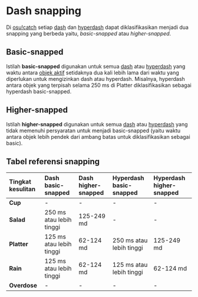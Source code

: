 # Dash snapping

Di [osu!catch](/wiki/Game_mode/osu!catch) setiap [dash](/wiki/Gameplay/Dash) dan [hyperdash](/wiki/Gameplay/Hyperdash) dapat diklasifikasikan menjadi dua snapping yang berbeda yaitu, *basic-snapped* atau *higher-snapped*.

## Basic-snapped

Istilah **basic-snapped** digunakan untuk semua [dash](/wiki/Gameplay/Dash) atau [hyperdash](/wiki/Gameplay/Hyperdash) yang waktu antara [objek aktif](/wiki/Glossary/Active_object) setidaknya dua kali lebih lama dari waktu yang diperlukan untuk mengizinkan dash atau hyperdash. Misalnya, hyperdash antara objek yang terpisah selama 250 ms di Platter diklasifikasikan sebagai hyperdash basic-snapped.

## Higher-snapped

Istilah **higher-snapped** digunakan untuk semua [dash](/wiki/Gameplay/Dash) atau [hyperdash](/wiki/Gameplay/Hyperdash) yang tidak memenuhi persyaratan untuk menjadi basic-snapped (yaitu waktu antara objek lebih pendek dari ambang batas untuk diklasifikasikan sebagai basic).

## Tabel referensi snapping

| Tingkat kesulitan | Dash basic-snapped | Dash higher-snapped | Hyperdash basic-snapped | Hyperdash higher-snapped |
| :-- | :-- | :-- | :-- | :-- |
| **Cup** | - | - | - | - |
| **Salad** | 250 ms atau lebih tinggi | 125-249 md | - | - |
| **Platter** | 125 ms atau lebih tinggi | 62-124 md | 250 ms atau lebih tinggi | 125-249 md |
| **Rain** | 125 ms atau lebih tinggi | 62-124 md | 125 ms atau lebih tinggi | 62-124 md |
| **Overdose** | - | - | - | - |
